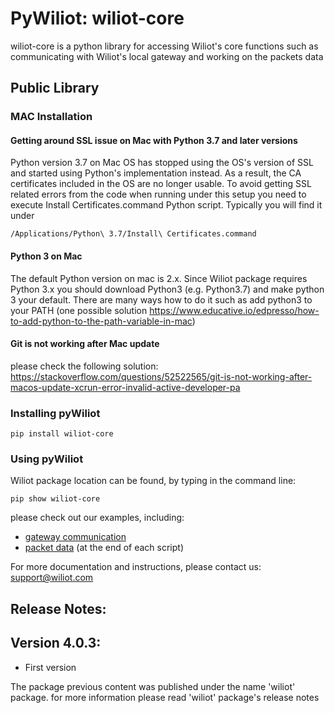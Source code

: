 # PyWiliot: wiliot-core #

wiliot-core is a python library for accessing Wiliot's core functions such as communicating with
Wiliot's local gateway and working on the packets data

## Public Library

### MAC Installation
#### Getting around SSL issue on Mac with Python 3.7 and later versions

Python version 3.7 on Mac OS has stopped using the OS's version of SSL and started using Python's implementation instead. As a result, the CA
certificates included in the OS are no longer usable. To avoid getting SSL related errors from the code when running under this setup you need
to execute Install Certificates.command Python script. Typically you will find it under
~~~~
/Applications/Python\ 3.7/Install\ Certificates.command
~~~~

#### Python 3 on Mac
The default Python version on mac is 2.x. Since Wiliot package requires Python 3.x you should download Python3 
(e.g.  Python3.7) and make python 3 your default.
There are many ways how to do it such as add python3 to your PATH (one possible solution https://www.educative.io/edpresso/how-to-add-python-to-the-path-variable-in-mac) 

#### Git is not working after Mac update
please check the following solution:
https://stackoverflow.com/questions/52522565/git-is-not-working-after-macos-update-xcrun-error-invalid-active-developer-pa


### Installing pyWiliot
````commandline
pip install wiliot-core
````

### Using pyWiliot
Wiliot package location can be found, by typing in the command line:
````commandline
pip show wiliot-core
````
please check out our examples, including:
* [gateway communication](wiliot_core/local_gateway/examples)
* [packet data](wiliot_core/packet_data) (at the end of each script)

For more documentation and instructions, please contact us: support@wiliot.com


## Release Notes:

Version 4.0.3:
-----------------
* First version


The package previous content was published under the name 'wiliot' package.
for more information please read 'wiliot' package's release notes
  
  
   



